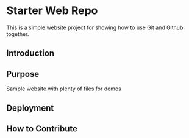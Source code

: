 # Starter Web Repo

This is a simple website project for 
showing how to use Git and Github together.

## Introduction

## Purpose

Sample website with plenty of files for demos

## Deployment

## How to Contribute